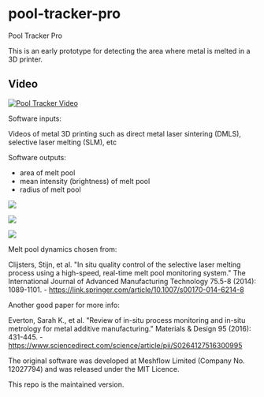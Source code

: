 # pool-tracker-pro
Pool Tracker Pro

This is an early prototype for detecting the area where metal is melted in a 3D printer.

## Video

[![Pool Tracker Video](https://img.youtube.com/vi/TMDshCcjujc/0.jpg)](https://www.youtube.com/watch?v=TMDshCcjujc)

Software inputs:

Videos of metal 3D printing such as direct metal laser sintering (DMLS), selective laser melting (SLM), etc

Software outputs:
- area of melt pool
- mean intensity (brightness) of melt pool
- radius of melt pool

![](img/area.png)

![](img/intensity.png)

![](img/radius.png)

Melt pool dynamics chosen from:

Clijsters, Stijn, et al. "In situ quality control of the selective laser melting process using a high-speed, real-time melt pool monitoring system." The International Journal of Advanced Manufacturing Technology 75.5-8 (2014): 1089-1101. - https://link.springer.com/article/10.1007/s00170-014-6214-8

Another good paper for more info:

Everton, Sarah K., et al. "Review of in-situ process monitoring and in-situ metrology for metal additive manufacturing." Materials & Design 95 (2016): 431-445. - https://www.sciencedirect.com/science/article/pii/S0264127516300995

The original software was developed at Meshflow Limited (Company No. 12027794) and was released under the MIT Licence.

This repo is the maintained version.
